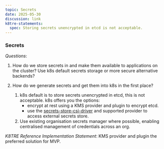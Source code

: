 ```yaml
---
topic: Secrets
date: 2025-05-30
discussion: link
k8tre-statements:
  spec: Storing secrets unencrypted in etcd is not acceptable. 
---
```


### Secrets

*Questions*:
1. How do we store secrets in and make them available to applications on the cluster? Use k8s default secrets storage or more secure alternative backends?
2. How do we generate secrets and get them into k8s in the first place?

    1. k8s default is to store secrets unencrypted in etcd, this is not acceptable. k8s offers you the options:
        - encrypt at rest using a KMS provider and plugin to encrypt etcd. 
        - use the [secrets-store-csi-driver](https://secrets-store-csi-driver.sigs.k8s.io/concepts.html) and supported provider to access external secrets store.
    2. Use existing organisation secrets manager where possible, enabling centralised management of credentials across an org.

*K8TRE Reference Implementation Statement*: KMS provider and plugin the preferred solution for MVP.
